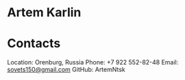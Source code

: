 # Artem Karlin
# Contacts

Location: Orenburg, Russia
Phone: +7 922 552-82-48
Email: sovets150@gmail.com
GitHub: ArtemNtsk
